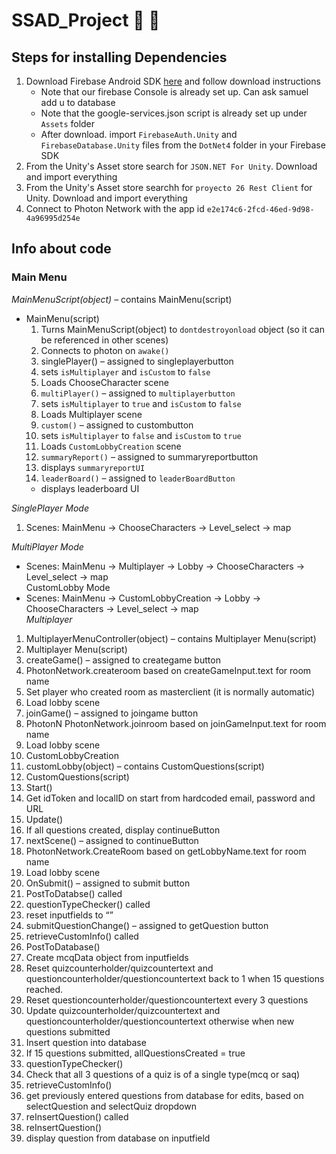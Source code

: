 # SSAD_Project :pray: :100:

## Steps for installing Dependencies
1. Download Firebase Android SDK [here](https://firebase.google.com/docs/unity/setup) and follow download instructions
     * Note that our firebase Console is already set up. Can ask samuel add u to database
     * Note that the google-services.json script is already set up under `Assets` folder
     * After download. import `FirebaseAuth.Unity` and `FirebaseDatabase.Unity` files from the `DotNet4` folder in your Firebase SDK
2. From the Unity's Asset store search for `JSON.NET For Unity`. Download and import everything
3. From the Unity's Asset store searchh for `proyecto 26 Rest Client` for Unity. Download and import everything
4. Connect to Photon Network with the app id `e2e174c6-2fcd-46ed-9d98-4a96995d254e`


## Info about code
### Main Menu
*MainMenuScript(object)* – contains MainMenu(script)   
  * MainMenu(script)
    1. Turns MainMenuScript(object) to `dontdestroyonload` object (so it can be referenced in other scenes)
    1. Connects to photon on `awake()`
    1. singlePlayer() – assigned to singleplayerbutton
    1. sets `isMultiplayer` and `isCustom` to `false`
    1. Loads ChooseCharacter scene
    1. `multiPlayer()` – assigned to `multiplayerbutton`
    1. sets `isMultiplayer` to `true` and `isCustom` to `false`
    1. Loads Multiplayer scene
    1. `custom()` – assigned to custombutton
    1. sets `isMultiplayer` to `false` and `isCustom` to `true`
    1. Loads `CustomLobbyCreation` scene
    1. `summaryReport()` – assigned to summaryreportbutton
    1. displays `summaryreportUI`
    1. `leaderBoard()` – assigned to `leaderBoardButton`
      * displays leaderboard UI

*SinglePlayer Mode*   
1. Scenes: MainMenu -> ChooseCharacters -> Level_select -> map   

*MultiPlayer Mode*
  * Scenes: MainMenu -> Multiplayer -> Lobby -> ChooseCharacters -> Level_select -> map   
CustomLobby Mode
  * Scenes: MainMenu -> CustomLobbyCreation -> Lobby -> ChooseCharacters -> Level_select -> map   
*Multiplayer*   
1. MultiplayerMenuController(object) – contains Multiplayer Menu(script)   
1. Multiplayer Menu(script)
1. createGame() – assigned to creategame button
1. PhotonNetwork.createroom based on createGameInput.text for room name
1. Set player who created room as masterclient (it is normally automatic)
1. Load lobby scene 
1. joinGame() – assigned to joingame button
1. PhotonN PhotonNetwork.joinroom based on joinGameInput.text for room name
1. Load lobby scene
1. CustomLobbyCreation
1. customLobby(object) – contains CustomQuestions(script)
1. CustomQuestions(script)
1. Start()
1. Get idToken and localID on start from hardcoded email, password and URL
1. Update()
1. If all questions created, display continueButton
1. nextScene() – assigned to continueButton
1. PhotonNetwork.CreateRoom based on getLobbyName.text for room name
1. Load lobby scene
1. OnSubmit() – assigned to submit button
1. PostToDatabse() called
1. questionTypeChecker() called
1. reset inputfields to “”
1. submitQuestionChange() – assigned to getQuestion button
1. retrieveCustomInfo() called
1. PostToDatabase()
1. Create mcqData object from inputfields
1. Reset quizcounterholder/quizcountertext and questioncounterholder/questioncountertext back to 1 when 15 questions reached.
1. Reset questioncounterholder/questioncountertext every 3 questions
1. Update quizcounterholder/quizcountertext and questioncounterholder/questioncountertext otherwise when new questions submitted 
1. Insert question into database
1. If 15 questions submitted, allQuestionsCreated = true
1. questionTypeChecker()
1. Check that all 3 questions of a quiz is of a single type(mcq or saq)
1. retrieveCustomInfo()
1. get previously entered questions from database for edits, based on selectQuestion and selectQuiz dropdown
1. reInsertQuestion() called
1. reInsertQuestion()
1. display question from database on inputfield
